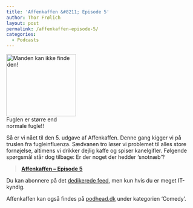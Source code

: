 ```yaml
---
title: 'Affenkaffen &#8211; Episode 5'
author: Thor Frølich
layout: post
permalink: /affenkaffen-episode-5/
categories:
  - Podcasts
---
```

<div style="width: 184px" class="bitImage bitRight">
  <img width="184" height="164" alt="Manden kan ikke finde den!" src="http://www.abekat.net/wp-content/images/bigbird_01.jpg" /><br /> Fuglen er større end normale fugle!!
</div>

Så er vi nået til den 5. udgave af Affenkaffen. Denne gang kigger vi på truslen fra fugleinfluenza. Sædvanen tro løser vi problemet til alles store fornøjelse, altimens vi drikker dejlig kaffe og spiser kanelgifler. Følgende spørgsmål står dog tilbage: Er der noget der hedder ‘snotnæb’?

> [**Affenkaffen – Episode 5**][1]

Du kan abonnere på det [dedikerede feed][2], men kun hvis du er meget IT-kyndig.

Affenkaffen kan også findes på [podhead.dk][3] under kategorien ‘Comedy’.

 [1]: http://www.abekat.net/podcast/affenkaffen_005.mp3
 [2]: http://www.abekat.net/?feed=rss2&category_name=podcasts
 [3]: http://www.podhead.dk
